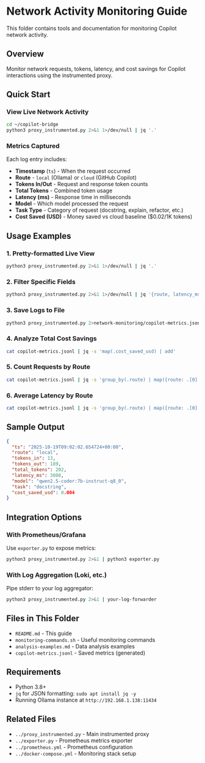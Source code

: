 # Network Activity Monitoring Guide

This folder contains tools and documentation for monitoring Copilot network activity.

## Overview

Monitor network requests, tokens, latency, and cost savings for Copilot interactions using the instrumented proxy.

## Quick Start

### View Live Network Activity

```bash
cd ~/copilot-bridge
python3 proxy_instrumented.py 2>&1 1>/dev/null | jq '.'
```

### Metrics Captured

Each log entry includes:
- **Timestamp** (`ts`) - When the request occurred
- **Route** - `local` (Ollama) or `cloud` (GitHub Copilot)
- **Tokens In/Out** - Request and response token counts
- **Total Tokens** - Combined token usage
- **Latency (ms)** - Response time in milliseconds
- **Model** - Which model processed the request
- **Task Type** - Category of request (docstring, explain, refactor, etc.)
- **Cost Saved (USD)** - Money saved vs cloud baseline ($0.02/1K tokens)

## Usage Examples

### 1. Pretty-formatted Live View
```bash
python3 proxy_instrumented.py 2>&1 1>/dev/null | jq '.'
```

### 2. Filter Specific Fields
```bash
python3 proxy_instrumented.py 2>&1 1>/dev/null | jq '{route, latency_ms, cost_saved_usd}'
```

### 3. Save Logs to File
```bash
python3 proxy_instrumented.py 2>network-monitoring/copilot-metrics.jsonl
```

### 4. Analyze Total Cost Savings
```bash
cat copilot-metrics.jsonl | jq -s 'map(.cost_saved_usd) | add'
```

### 5. Count Requests by Route
```bash
cat copilot-metrics.jsonl | jq -s 'group_by(.route) | map({route: .[0].route, count: length})'
```

### 6. Average Latency by Route
```bash
cat copilot-metrics.jsonl | jq -s 'group_by(.route) | map({route: .[0].route, avg_latency: (map(.latency_ms) | add / length)})'
```

## Sample Output

```json
{
  "ts": "2025-10-19T09:02:02.654724+00:00",
  "route": "local",
  "tokens_in": 13,
  "tokens_out": 189,
  "total_tokens": 202,
  "latency_ms": 3008,
  "model": "qwen2.5-coder:7b-instruct-q8_0",
  "task": "docstring",
  "cost_saved_usd": 0.004
}
```

## Integration Options

### With Prometheus/Grafana
Use `exporter.py` to expose metrics:
```bash
python3 proxy_instrumented.py 2>&1 | python3 exporter.py
```

### With Log Aggregation (Loki, etc.)
Pipe stderr to your log aggregator:
```bash
python3 proxy_instrumented.py 2>&1 | your-log-forwarder
```

## Files in This Folder

- `README.md` - This guide
- `monitoring-commands.sh` - Useful monitoring commands
- `analysis-examples.md` - Data analysis examples
- `copilot-metrics.jsonl` - Saved metrics (generated)

## Requirements

- Python 3.8+
- `jq` for JSON formatting: `sudo apt install jq -y`
- Running Ollama instance at `http://192.168.1.138:11434`

## Related Files

- `../proxy_instrumented.py` - Main instrumented proxy
- `../exporter.py` - Prometheus metrics exporter
- `../prometheus.yml` - Prometheus configuration
- `../docker-compose.yml` - Monitoring stack setup
